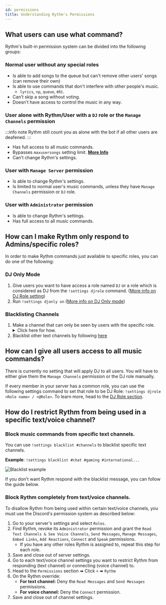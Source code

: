 ```yaml
---
id: permissions
title: Understanding Rythm's Permissions
---
```


## What users can use what command?

Rythm's built-in permission system can be divided into the following groups:

### Normal user without any special roles
 - Is able to add songs to the queue but can't remove other users' songs (can remove their own)
 - Is able to use commands that don't interfere with other people's music.
   - `lyrics`, `np`, `queue`, etc.
 - Can't skip a song without voting.
 - Doesn't have access to control the music in any way.

### User alone with Rythm/User with a `DJ` role or the `Manage Channels` permission
:::info note
Rythm still count you as alone with the bot if all other users are deafened.
:::
 - Has full access to all music commands.
 - Bypasses `maxusersongs` setting limit. [**More Info**](/settings#max-user-songs)
 - Can't change Rythm's settings.

### User with `Manage Server` permission
 - Is able to change Rythm's settings.
 - Is limited to normal user's music commands, unless they have `Manage Channels` permission or `DJ` role.

### User with `Administrator` permission
 - Is able to change Rythm's settings.
 - Has full access to all music commands.

## How can I make Rythm only respond to Admins/specific roles?
In order to make Rythm commands just available to specific roles, you can do one of the following:

### DJ Only Mode
 1. Give users you want to have access a role named `DJ` or a role which is considered as DJ from the `!settings djrole` command. ([More info on DJ Role setting](/settings#dj-role))
 2. Run `!settings djonly on` ([More info on DJ Only mode](/settings#dj-only-mode))

### Blacklisting Channels
 1. Make a channel that can only be seen by users with the specific role.
    <details>
        <summary>Click here for how.</summary>
        <ol>
            <li><img src="/docs/img/docs/perms/role-1.png" alt="role 1"/></li>
            <li><img src="/docs/img/docs/perms/role-2.png" alt="role 2"/></li>
        </ol>
        <ul>
            <li>More information on how to do this can be found at <a href="https://support.discord.com/hc/en-us/articles/206029707">Discord's support page.</a></li>
        </ul>
    </details>
 2. Blacklist other text channels by following [here](/permissions#how-do-i-restrict-rythm-from-being-used-in-a-specific-textvoice-channel)

## How can I give all users access to all music commands?
There is currently no setting that will apply DJ to all users. You will have to either give them the `Manage Channels` permission or the DJ role manually.

If every member in your server has a common role, you can use the following settings command to set that role to be DJ Role: `!settings djrole <Role name> / <@Role>`. To learn more, head to the [DJ Role section](/dj_role).

## How do I restrict Rythm from being used in a specific text/voice channel?
### Block music commands from specific text channels.
You can use `!settings blacklist #channels` to blacklist specific text channels.

**Example**: `!settings blacklist #chat #gaming #international...`

![Blacklist example](/img/docs/settings/blacklist-text-channel-example.png)

If you don't want Rythm respond with the blacklist message, you can follow the guide below.

### Block Rythm completely from text/voice channels.
To disallow Rythm from being used within certain text/voice channels, you must use the Discord's permission system as described below:
1. Go to your server's settings and select `Roles`.
2. Find Rythm, revoke its `Administrator` permission and grant the `Read Text Channels & See Voice Channels`, `Send Messages`, `Manage Messages`, `Embed Links`, `Add Reactions`, `Connect` and `Speak` permissions.
   - If you have any other roles Rythm is assigned to, repeat this step for each role.
3. Save and close out of server settings.
4. Go to each text/voice channel settings you want to restrict Rythm from responding (text channel) or connecting (voice channel) to.
5. Head to the `Permissions` section ➠ Click `+` ➠ `Rythm`
6. On the Rythm override:
   - **For text channel:** Deny the `Read Messages` and `Send Messages` permissions.
   - **For voice channel:** Deny the `Connect` permission.
7. Save and close out of channel settings.
